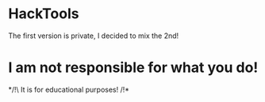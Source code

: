 # HackTools
The first version is private, I decided to mix the 2nd!

# I am not responsible for what you do!
*/!\ It is for educational purposes! /!\*
